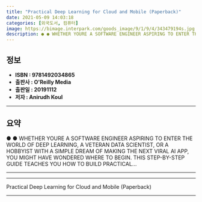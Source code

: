 ```yaml
---
title: "Practical Deep Learning for Cloud and Mobile (Paperback)"
date: 2021-05-09 14:03:18
categories: [외국도서, 컴퓨터]
image: https://bimage.interpark.com/goods_image/9/1/9/4/343479194s.jpg
description: ● ● WHETHER YOURE A SOFTWARE ENGINEER ASPIRING TO ENTER THE WORLD OF DEEP LEARNING, A VETERAN DATA SCIENTIST, OR A HOBBYIST WITH A SIMPLE DREAM OF MAKING THE
---
```


## **정보**

- **ISBN : 9781492034865**
- **출판사 : O'Reilly Media**
- **출판일 : 20191112**
- **저자 : Anirudh Koul**

------



## **요약**

●  ●  WHETHER YOURE A SOFTWARE ENGINEER ASPIRING TO ENTER THE WORLD OF DEEP LEARNING, A VETERAN DATA SCIENTIST, OR A HOBBYIST WITH A SIMPLE DREAM OF MAKING THE NEXT VIRAL AI APP, YOU MIGHT HAVE WONDERED WHERE TO BEGIN. THIS STEP-BY-STEP GUIDE TEACHES YOU HOW TO BUILD PRACTICAL... 

------



------


Practical Deep Learning for Cloud and Mobile (Paperback) 

------


